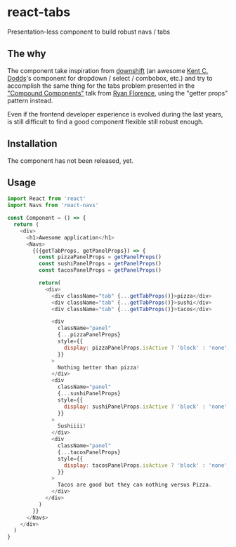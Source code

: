 # react-tabs
Presentation-less component to build robust navs / tabs

## The why
The component take inspiration from [downshift](downshift) (an awesome [Kent C. Dodds](kent)'s component for dropdown / select / combobox, etc.) and try to accomplish the same thing for the tabs problem presented in the ["Compound Components"](compound-components-talk) talk from [Ryan Florence](ryan), using the "getter props" pattern instead.

Even if the frontend developer experience is evolved during the last years, is still difficult to find a good component flexible still robust enough.

## Installation
The component has not been released, yet.

## Usage
```javascript
import React from 'react'
import Navs from 'react-navs'

const Component = () => {
  return (
    <div>
      <h1>Awesome application</h1>
      <Navs>
        {({getTabProps, getPanelProps}) => {
          const pizzaPanelProps = getPanelProps()
          const sushiPanelProps = getPanelProps()
          const tacosPanelProps = getPanelProps()

          return(
            <div>
              <div className="tab" {...getTabProps()}>pizza</div>
              <div className="tab" {...getTabProps()}>sushi</div>
              <div className="tab" {...getTabProps()}>tacos</div>

              <div
                className="panel"
                {...pizzaPanelProps}
                style={{
                  display: pizzaPanelProps.isActive ? 'block' : 'none',
                }}
              >
                Nothing better than pizza!
              </div>
              <div
                className="panel"
                {...sushiPanelProps}
                style={{
                  display: sushiPanelProps.isActive ? 'block' : 'none',
                }}
              >
                Sushiiii!
              </div>
              <div
                className="panel"
                {...tacosPanelProps}
                style={{
                  display: tacosPanelProps.isActive ? 'block' : 'none',
                }}
              >
                Tacos are good but they can nothing versus Pizza.
              </div>
            </div>
          )
        }}
      </Navs>
    </div>
  )
}
```

[downshift]: https://github.com/paypal/downshift
[kent]: https://github.com/kentcdodds
[ryan]: https://github.com/ryanflorence
[compound-components-talk]: https://www.youtube.com/watch?v=hEGg-3pIHlE

